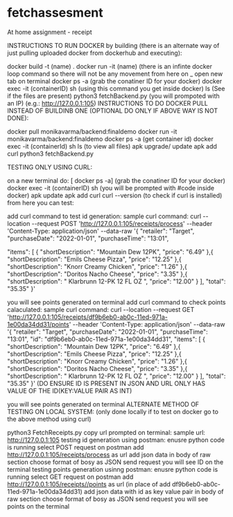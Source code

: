 # fetchassesment
At home assignment - receipt

INSTRUCTIONS TO RUN DOCKER by building (there is an alternate way of just pulling  uploaded docker from dockerhub and executing):

docker build -t (name) .
docker run -it (name) (there is an infinte docker loop command so there will not be any movement from here on _
open new tab on terminal
docker ps -a (grab the conatiner ID for your docker)
docker exec -it (containerID) sh (using this command you get inside docker)
ls (See if the files are present)
python3 fetchBackend.py (you will prompoted with an IP) (e.g.: http://127.0.0.1:105)
INSTRUCTIONS TO DO DOCKER PULL INSTEAD OF BUILDINB ONE (OPTIONAL DO ONLY IF ABOVE WAY IS NOT DONE):

docker pull monikavarma/backend:finaldemo
docker run -it monikavarma/backend:finaldemo
docker ps -a (get container id)
docker exec -it (containerId) sh
ls (to view all files)
apk upgrade/ update
apk add curl
python3 fetchBackend.py

TESTING ONLY USING CURL:

on a new terminal
do: [ docker ps -a] (grab the conatiner ID for your docker)
docker exec -it (containerID) sh
(you will be prompted with #code inside docker)
apk update
apk add curl
curl --version (to check if curl is installed)
from here you can test:

add curl command to test id generation:
sample curl command:
curl --location --request POST 'http://127.0.0.1:105/receipts/process' 
--header 'Content-Type: application/json' 
--data-raw '{ "retailer": "Target", "purchaseDate": "2022-01-01", "purchaseTime": "13:01",

"items": [ { "shortDescription": "Mountain Dew 12PK", "price": "6.49" },{ "shortDescription": "Emils Cheese Pizza", "price": "12.25" },{ "shortDescription": "Knorr Creamy Chicken", "price": "1.26" },{ "shortDescription": "Doritos Nacho Cheese", "price": "3.35" },{ "shortDescription": " Klarbrunn 12-PK 12 FL OZ ", "price": "12.00" } ], "total": "35.35" }'

you will see points generated on terminal
add curl command to check points calaculated:
sample curl command: curl --location --request GET 'http://127.0.0.1:105/receipts/df9b6eb0-ab0c-11ed-971a-1e00da34dd31/points' 
--header 'Content-Type: application/json' 
--data-raw '{ "retailer": "Target", "purchaseDate": "2022-01-01", "purchaseTime": "13:01", "id": "df9b6eb0-ab0c-11ed-971a-1e00da34dd31", "items": [ { "shortDescription": "Mountain Dew 12PK", "price": "6.49" },{ "shortDescription": "Emils Cheese Pizza", "price": "12.25" },{ "shortDescription": "Knorr Creamy Chicken", "price": "1.26" },{ "shortDescription": "Doritos Nacho Cheese", "price": "3.35" },{ "shortDescription": " Klarbrunn 12-PK 12 FL OZ ", "price": "12.00" } ], "total": "35.35" }'
(DO ENSURE ID IS PRESENT IN JSON AND URL ONLY HAS VALUE OF THE ID(KEY:VALUE PAIR AS INT)

you will see points generated on terminal
ALTERNATE METHOD OF TESTING ON LOCAL SYSTEM: (only done locally if to test on docker go to the above method using curl)

python3 FetchReceipts.py
copy url prompted on terminal: sample url: http://127.0.0.1:105
testing id generation using postman:
enusre python code is running
select POST request on postman
add http://127.0.0.1:105/receipts/process as url
add json data in body of raw section
choose format of bosy as JSON
send request
you will see ID on the terminal
testing points generation usinng postman:
enusre python code is running
select GET request on postman
add http://127.0.0.1:105/receipts//points as url (in place of add df9b6eb0-ab0c-11ed-971a-1e00da34dd31)
add json data with id as key value pair in body of raw section
choose format of bosy as JSON
send request
you will see points on the terminal
